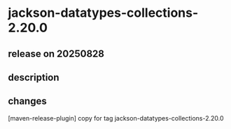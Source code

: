 # jackson-datatypes-collections-2.20.0

## release on 20250828
## description
## changes
[maven-release-plugin] copy for tag jackson-datatypes-collections-2.20.0

